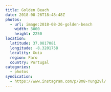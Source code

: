 ```yaml
---
title: Golden Beach
date: 2018-08-26T18:48:48Z
photos:
  - url: image:2018-08-26-golden-beach
    width: 3000
    height: 2250
location:
  latitude: 37.0817081
  longitude: -8.3201758
  locality: Guia
  region: Faro
  country: Portugal
categories:
  - photos
syndication:
  - https://www.instagram.com/p/Bm8-Yung2vl/
---
```

